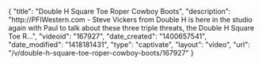{
    "title": "Double H Square Toe Roper Cowboy Boots",
    "description": "http:\/\/PFIWestern.com - Steve Vickers from Double H is here in the studio again with Paul to talk about these three triple threats, the Double H Square Toe R...",
    "videoid": "167927",
    "date_created": "1400657541",
    "date_modified": "1418181431",
    "type": "captivate",
    "layout": "video",
    "url": "\/v\/double-h-square-toe-roper-cowboy-boots\/167927"
}